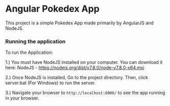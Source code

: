 # Angular Pokedex App

This project is a simple Pokedex App made primarily by AngularJS and NodeJS.

### Running the application

To run the Application:

1.) You must have NodeJS installed on your computer. You can download it here:
NodeJS - https://nodejs.org/dist/v7.8.0/node-v7.8.0-x64.msi

2.) Once NodeJS is installed, Go to the project directory. Then, click server.bat (For Windows) to run the server.

3.) Navigate your browser to `http://localhost:8000/` to see the app running in your browser.


